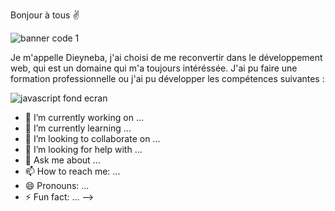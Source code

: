 Bonjour à tous ✌️


![banner code 1](https://user-images.githubusercontent.com/94062526/216990094-bca769b2-3dd1-45b1-acdf-c62939ddc522.jpg)



Je m'appelle Dieyneba, j'ai choisi de me reconvertir dans le développement web, qui est un domaine qui m'a toujours intéréssée. J'ai pu faire une formation  professionnelle ou j'ai pu développer les compétences suivantes :



![javascript fond ecran](https://user-images.githubusercontent.com/94062526/216989727-f789ca98-45a4-4734-81e2-25706226cc09.jpeg)

- 🔭 I’m currently working on ...
- 🌱 I’m currently learning ...
- 👯 I’m looking to collaborate on ...
- 🤔 I’m looking for help with ...
- 💬 Ask me about ...
- 📫 How to reach me: ...
- 😄 Pronouns: ...
- ⚡ Fun fact: ...
-->
